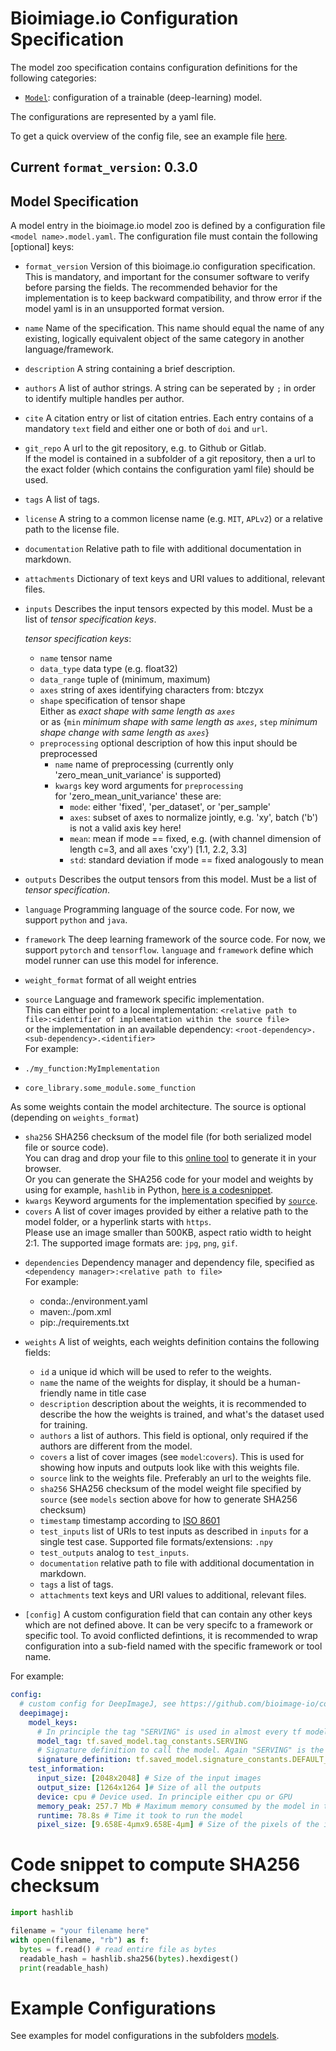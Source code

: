 # Bioimiage.io Configuration Specification

The model zoo specification contains configuration definitions for the following categories:
- [`Model`](#model-specification): configuration of a trainable (deep-learning) model.

The configurations are represented by a yaml file.

To get a quick overview of the config file, see an example file [here](./models/UNet2dExample.model.yaml).

## Current `format_version`: 0.3.0


## Model Specification

A model entry in the bioimage.io model zoo is defined by a configuration file `<model name>.model.yaml`.
The configuration file must contain the following \[optional\] keys:


- `format_version`
Version of this bioimage.io configuration specification. This is mandatory, and important for the consumer software to verify before parsing the fields.
The recommended behavior for the implementation is to keep backward compatibility, and throw error if the model yaml is in an unsupported format version.

- `name`
Name of the specification. This name should equal the name of any existing, logically equivalent object of the same category in another language/framework.

- `description`
A string containing a brief description. 


- `authors`
A list of author strings. 
A string can be seperated by `;` in order to identify multiple handles per author.

- `cite`
A citation entry or list of citation entries.
Each entry contains of a mandatory `text` field and either one or both of `doi` and `url`.


- `git_repo`
A url to the git repository, e.g. to Github or Gitlab.\
If the model is contained in a subfolder of a git repository, then a url to the exact folder (which contains the configuration yaml file) should be used.

- `tags`
A list of tags.

- `license`
A string to a common license name (e.g. `MIT`, `APLv2`) or a relative path to the license file.


- `documentation`
Relative path to file with additional documentation in markdown.

- `attachments`
Dictionary of text keys and URI values to additional, relevant files.

- `inputs`
Describes the input tensors expected by this model.
Must be a list of *tensor specification keys*.

  *tensor specification keys*:
  - `name` tensor name
  - `data_type` data type (e.g. float32)
  - `data_range` tuple of (minimum, maximum)
  - `axes` string of axes identifying characters from: btczyx
  - `shape` specification of tensor shape\
    Either as *exact shape with same length as `axes`*\
    or as {`min` *minimum shape with same length as `axes`*, `step` *minimum shape change with same length as `axes`*} 
  - `preprocessing` optional description of how this input should be preprocessed
    - `name` name of preprocessing (currently only 'zero_mean_unit_variance' is supported)
    - `kwargs` key word arguments for `preprocessing`\
        for 'zero_mean_unit_variance' these are:
        - `mode`: either 'fixed', 'per_dataset', or 'per_sample'
        - `axes`: subset of axes to normalize jointly, e.g. 'xy', batch ('b') is not a valid axis key here!
        - `mean`: mean if mode == fixed, e.g. (with channel dimension of length c=3, and all axes 'cxy') [1.1, 2.2, 3.3]
        - `std`: standard deviation if mode == fixed analogously to mean

- `outputs`
Describes the output tensors from this model.
Must be a list of *tensor specification*.
<!--
Force this to be explicit, or also allow any, identity, same?
special case: dependency on input (with input not exactly specified)
from example model config: 
    reference_input: input
    scale: [1, 1, 1, 1]
    offset: [0, 0, 0, 0]
-->

- `language`
Programming language of the source code. For now, we support `python` and `java`.
<!---
What about `javascript`?
-->
- `framework`
The deep learning framework of the source code. For now, we support `pytorch` and `tensorflow`.
`language` and `framework` define which model runner can use this model for inference.

- `weight_format` format of all weight entries

- `source`
Language and framework specific implementation.\
This can either point to a local implementation:
`<relative path to file>:<identifier of implementation within the source file>`\
or the implementation in an available dependency:
`<root-dependency>.<sub-dependency>.<identifier>`\
For example:
- `./my_function:MyImplementation`
- `core_library.some_module.some_function`
<!---
java: <path-to-jar>:ClassName ?
-->
As some weights contain the model architecture. The source is optional (depending on `weights_format`)
- `sha256`
SHA256 checksum of the model file (for both serialized model file or source code).\
You can drag and drop your file to this [online tool](http://emn178.github.io/online-tools/sha256_checksum.html) to generate it in your browser.\
Or you can generate the SHA256 code for your model and weights by using for example, `hashlib` in Python, [here is a codesnippet](#code-snippet-to-compute-sha256-checksum).
- `kwargs`
Keyword arguments for the implementation specified by [`source`](#source).
- `covers`
A list of cover images provided by either a relative path to the model folder, or a hyperlink starts with `https`.\
Please use an image smaller than 500KB, aspect ratio width to height 2:1. The supported image formats are: `jpg`, `png`, `gif`.
<!--- `I am not quite sure what we decided on for the uri identifiers in the end, I am sticking with the simplest option for now <format>+<protocoll>://<path>`, e.g.: `conda+file://./req.txt` -->  
- `dependencies` Dependency manager and dependency file, specified as `<dependency manager>:<relative path to file>`\
For example:
  - conda:./environment.yaml
  - maven:./pom.xml
  - pip:./requirements.txt

- `weights`
A list of weights, each weights definition contains the following fields:
    - `id` a unique id which will be used to refer to the weights. <!-- maybe with special values like 'default'? -->
    - `name` the name of the weights for display, it should be a human-friendly name in title case
    - `description` description about the weights, it is recommended to describe the how the weights is trained, and what's the dataset used for training.
    - `authors` a list of authors. This field is optional, only required if the authors are different from the model.
    - `covers` a list of cover images (see `model`:`covers`). This is used for showing how inputs and outputs look like with this weights file.
    - `source` link to the weights file. Preferably an url to the weights file.
    - `sha256` SHA256 checksum of the model weight file specified by `source` (see `models` section above for how to generate SHA256 checksum)
    - `timestamp` timestamp according to [ISO 8601](#https://en.wikipedia.org/wiki/ISO_8601)
    - `test_inputs` list of URIs to test inputs as described in `inputs` for a single test case. Supported file formats/extensions: `.npy`
    - `test_outputs` analog to `test_inputs`.
    - `documentation` relative path to file with additional documentation in markdown.
    - `tags` a list of tags.
    - `attachments` text keys and URI values to additional, relevant files.

- `[config]`
A custom configuration field that can contain any other keys which are not defined above. It can be very specifc to a framework or specific tool. To avoid conflicted defintions, it is recommended to wrap configuration into a sub-field named with the specific framework or tool name. 

For example:
```yaml
config:
  # custom config for DeepImageJ, see https://github.com/bioimage-io/configuration/issues/23
  deepimagej:
    model_keys:
      # In principle the tag "SERVING" is used in almost every tf model
      model_tag: tf.saved_model.tag_constants.SERVING
      # Signature definition to call the model. Again "SERVING" is the most general
      signature_definition: tf.saved_model.signature_constants.DEFAULT_SERVING_SIGNATURE_DEF_KEY
    test_information:  
      input_size: [2048x2048] # Size of the input images  
      output_size: [1264x1264 ]# Size of all the outputs  
      device: cpu # Device used. In principle either cpu or GPU  
      memory_peak: 257.7 Mb # Maximum memory consumed by the model in the device  
      runtime: 78.8s # Time it took to run the model
      pixel_size: [9.658E-4µmx9.658E-4µm] # Size of the pixels of the input
```

# Code snippet to compute SHA256 checksum

```python
import hashlib

filename = "your filename here"
with open(filename, "rb") as f:
  bytes = f.read() # read entire file as bytes
  readable_hash = hashlib.sha256(bytes).hexdigest()
  print(readable_hash)
  ```

# Example Configurations

See examples for model configurations in the subfolders [models](./models).

<!--- The includes do not work
## Model

```yaml
[!INCLUDE[model config](./models/Unet2dExample.model.yaml)]
```
-->
